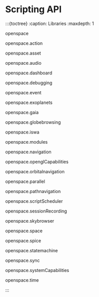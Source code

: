 # Scripting API
:::{toctree}
:caption: Libraries
:maxdepth: 1

openspace

openspace.action

openspace.asset

openspace.audio

openspace.dashboard

openspace.debugging

openspace.event

openspace.exoplanets

openspace.gaia

openspace.globebrowsing

openspace.iswa

openspace.modules

openspace.navigation

openspace.openglCapabilities

openspace.orbitalnavigation

openspace.parallel

openspace.pathnavigation

openspace.scriptScheduler

openspace.sessionRecording

openspace.skybrowser

openspace.space

openspace.spice

openspace.statemachine

openspace.sync

openspace.systemCapabilities

openspace.time

:::